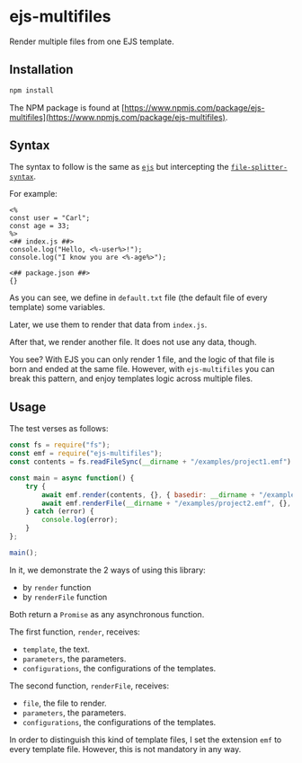 # ejs-multifiles

Render multiple files from one EJS template.

## Installation

```sh
npm install
```

The NPM package is found at [https://www.npmjs.com/package/ejs-multifiles](https://www.npmjs.com/package/ejs-multifiles).

## Syntax

The syntax to follow is the same as [`ejs`](https://ejs.co/#docs) but intercepting the [`file-splitter-syntax`](https://github.com/allnulled/file-splitter-syntax).

For example:

```
<%
const user = "Carl";
const age = 33;
%>
<## index.js ##>
console.log("Hello, <%-user%>!");
console.log("I know you are <%-age%>");

<## package.json ##>
{}
```

As you can see, we define in `default.txt` file (the default file of every template) some variables.

Later, we use them to render that data from `index.js`.

After that, we render another file. It does not use any data, though.

You see? With EJS you can only render 1 file, and the logic of that file is born and ended at the same file. However, with `ejs-multifiles` you can break this pattern, and enjoy templates logic across multiple files.

## Usage

The test verses as follows:

```js
const fs = require("fs");
const emf = require("ejs-multifiles");
const contents = fs.readFileSync(__dirname + "/examples/project1.emf").toString();

const main = async function() {
    try {
        await emf.render(contents, {}, { basedir: __dirname + "/examples/project1" });
        await emf.renderFile(__dirname + "/examples/project2.emf", {}, {});
    } catch (error) {
        console.log(error);
    }
};

main();
```

In it, we demonstrate the 2 ways of using this library:
 
  - by `render` function
  - by `renderFile` function

Both return a `Promise` as any asynchronous function.

The first function, `render`, receives:
  - `template`, the text.
  - `parameters`, the parameters.
  - `configurations`, the configurations of the templates.

The second function, `renderFile`, receives:
  - `file`, the file to render.
  - `parameters`, the parameters.
  - `configurations`, the configurations of the templates.

In order to distinguish this kind of template files, I set the extension `emf` to every template file. However, this is not mandatory in any way.
